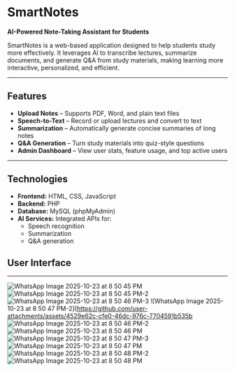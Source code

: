 #  SmartNotes

**AI-Powered Note-Taking Assistant for Students**

SmartNotes is a web-based application designed to help students study more effectively. It leverages AI to transcribe lectures, summarize documents, and generate Q&A from study materials, making learning more interactive, personalized, and efficient.

---

##  Features

-  **Upload Notes** – Supports PDF, Word, and plain text files  
-  **Speech-to-Text** – Record or upload lectures and convert to text  
-  **Summarization** – Automatically generate concise summaries of long notes  
-  **Q&A Generation** – Turn study materials into quiz-style questions  
-  **Admin Dashboard** – View user stats, feature usage, and top active users

---

## Technologies

- **Frontend:** HTML, CSS, JavaScript  
- **Backend:** PHP  
- **Database:** MySQL (phpMyAdmin)  
- **AI Services:** Integrated APIs for:
  - Speech recognition
  - Summarization
  - Q&A generation

## User Interface
---
![WhatsApp Image 2025-10-23 at 8 50 45 PM](https://github.com/user-attachments/assets/273f2b04-33de-4fa7-8cf6-370e8c21467b)
![WhatsApp Image 2025-10-23 at 8 50 45 PM-2](https://github.com/user-attachments/assets/4792c892-0db2-4e5f-9c26-0f221f353ffe)
![WhatsApp Image 2025-10-23 at 8 50 46 PM-3](https://github.com/user-attachments/assets/0bf54e10-ef07-4291-93dd-cf4309952235)
![WhatsApp Image 2025-10-23 at 8 50 47 PM-2](https://github.com/user-attachments/assets/4529e62c-cfe0-46dc-976c-7704591b535b
![WhatsApp Image 2025-10-23 at 8 50 46 PM-2](https://github.com/user-attachments/assets/5eac5740-2ab6-413a-87d4-8dae91df4760)
![WhatsApp Image 2025-10-23 at 8 50 46 PM](https://github.com/user-attachments/assets/83e6de4b-826f-446d-8976-a9abdfce08ab)
![WhatsApp Image 2025-10-23 at 8 50 47 PM-3](https://github.com/user-attachments/assets/5ee688ea-e27e-4a54-ad26-3269a2ffe6f7)
![WhatsApp Image 2025-10-23 at 8 50 47 PM](https://github.com/user-attachments/assets/0a523847-e1de-4219-9bdf-4ddf761d7356)
![WhatsApp Image 2025-10-23 at 8 50 48 PM-2](https://github.com/user-attachments/assets/bb5a7365-7cdb-4a9f-a028-dc091115952d)
![WhatsApp Image 2025-10-23 at 8 50 48 PM](https://github.com/user-attachments/assets/ca12435b-d767-422c-92a1-7ed54bb729da)











